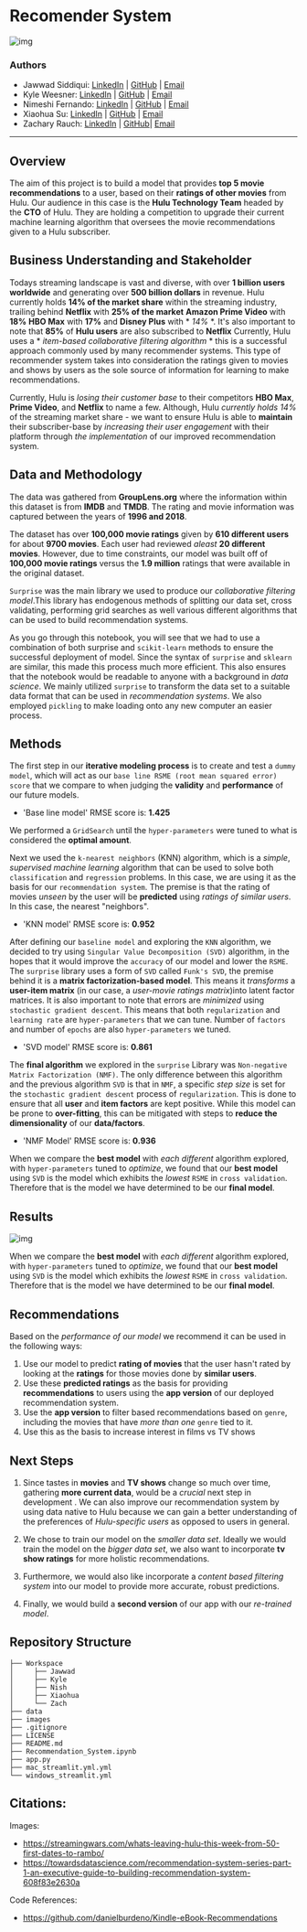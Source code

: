 # Recomender System

![img](./images/Hulu_Banner.jpeg) 
### Authors

- Jawwad Siddiqui:
[LinkedIn](https://www.linkedin.com/in/jsiddiqui85/) |
[GitHub](https://github.com/jsiddiqui85) |
[Email](jsiddiqui85@gmail.com)
- Kyle Weesner:
[LinkedIn](https://www.linkedin.com/in/kyleweesner/) |
[GitHub](https://github.com/KyleWeesner) |
[Email](weesnerkew@yahoo.com)
- Nimeshi Fernando: 
[LinkedIn](https://www.linkedin.com/in/nimeshi-fernando2019/) |
[GitHub](https://github.com/nishlikefish) |
[Email](nimeshilfernando@gmail.com)
- Xiaohua Su: 
[LinkedIn](https://www.linkedin.com/in/xiaohua-su/) |
[GitHub](https://github.com/xiaohua-su) |
[Email](xiaohuasu99@gmail.com)
- Zachary Rauch: 
[LinkedIn](https://www.linkedin.com/in/zach-rauch/) |
[GitHub](https://github.com/ZachRauch)|
[Email](zach.rauch0@gmail.com)

---
## Overview

The aim of this project is to build a model that provides **top 5 movie recommendations** to a user, based on their **ratings of other movies** from Hulu. Our audience in this case is the **Hulu Technology Team** headed by the **CTO** of Hulu. They are holding a competition to upgrade their current machine learning algorithm that oversees the movie recommendations given to a Hulu subscriber. 

## Business Understanding and Stakeholder

Todays streaming landscape is vast and diverse, with over **1 billion users worldwide** and generating over **500 billion dollars** in revenue.  Hulu currently holds **14% of the market share** within the streaming industry, trailing behind **Netflix** with **25% of the market** **Amazon Prime Video** with **18%** **HBO Max** with **17%** and **Disney Plus** with * *14%* *.  It's also important to note that **85%** of **Hulu users** are also subscribed to **Netflix**  Currently, Hulu uses a * *item-based collaborative filtering algorithm* * this is a successful approach commonly used by many recommender systems. This type of recommender system takes into consideration the ratings given to movies and shows by users as the sole source of information for learning to make recommendations. 

Currently, Hulu is *losing their customer base* to their competitors **HBO Max**, **Prime Video**, and **Netflix** to name a few.  Although, Hulu *currently holds 14%* of the streaming market share - we want to ensure Hulu is able to **maintain** their subscriber-base by *increasing their user engagement* with their platform through *the implementation* of our improved recommendation system.

## Data and Methodology

The data was gathered from **GroupLens.org** where the information within this dataset is from **IMDB** and **TMDB**.  The rating and movie information was captured between the years of **1996 and 2018**.  

The dataset has over **100,000 movie ratings** given by **610 different users** for about **9700 movies**. Each user had reviewed *aleast* **20 different movies**.  However, due to time constraints, our model was built off of **100,000 movie ratings** versus the **1.9 million** ratings that were available in the original dataset.

`Surprise` was the main library we used to produce our *collaborative filtering model*.This library has endogenous methods of splitting our data set, cross validating, performing grid searches as well various different algorithms that can be used to build recommendation systems. 

As you go through this notebook, you will see that we had to use a combination of both surprise and `scikit-learn` methods to ensure the successful deployment of model. Since the syntax of `surprise` and `sklearn` are similar, this made this process much more efficient. This also ensures that the notebook would be readable to anyone with a background in *data science*. We mainly utilized `surprise` to transform the data set to a suitable data format that can be used in *recommendation systems*. We also employed `pickling` to make loading onto any new computer an easier process. 

## Methods

The first step in our **iterative modeling process** is to create and test a `dummy model`, which will act as our `base line RSME (root mean squared error) score` that we compare to when judging the **validity** and **performance** of our future models.  

- 'Base line model' RMSE score is: **1.425**

We performed a `GridSearch` until the `hyper-parameters` were tuned to what is considered the **optimal amount**.

Next we used the `k-nearest neighbors` (KNN) algorithm, which is a *simple*, *supervised machine learning* algorithm that can be used to solve both `classification` and `regression` problems. In this case, we are using it as the basis for our `recommendation system`. The premise is that the rating of movies *unseen* by the user will be **predicted** using *ratings of similar users*. In this case, the nearest "neighbors".

- 'KNN model' RMSE score is: **0.952**

After defining our `baseline model` and exploring the `KNN` algorithm, we decided to try using `Singular Value Decomposition (SVD)` algorithm, in the hopes that it would improve the `accuracy` of our model and lower the `RSME`. The `surprise` library uses a form of `SVD` called `Funk's SVD`, the premise behind it is a **matrix factorization-based model**. This means it *transforms* a **user-item matrix** (in our case, a *user-movie ratings matrix*)into latent factor matrices. It is also important to note that errors are *minimized* using `stochastic gradient descent`.  This means that both `regularization` and `learning rate` are `hyper-parameters` that we can tune. Number of `factors` and number of `epochs` are also `hyper-parameters` we tuned.

- 'SVD model' RMSE score is: **0.861**

The **final algorithm** we explored in the `surprise` Library was `Non-negative Matrix Factorization (NMF)`. The only difference between this algorithm and the previous algorithm `SVD` is that in `NMF`, a specific *step size* is set for the `stochastic gradient descent` process of `regularization`. This is done to ensure that all **user** and **item factors** are kept positive. While this model can be prone to **over-fitting**, this can be mitigated with steps to **reduce the dimensionality** of our **data/factors**. 

- 'NMF Model' RMSE score is: **0.936**

When we compare the **best model** with *each different* algorithm explored, with `hyper-parameters` tuned to *optimize*, we found that our **best model** using `SVD` is the model which exhibits the *lowest* `RSME` in `cross validation`. Therefore that is the model we have determined to be our **final model**.

## Results
![img](./images/model_performance.png)

When we compare the **best model** with *each different* algorithm explored, with `hyper-parameters` tuned to *optimize*, we found that our **best model** using `SVD` is the model which exhibits the *lowest* `RSME` in `cross validation`. Therefore that is the model we have determined to be our **final model**.

## Recommendations 

Based on the *performance of our model* we recommend it can be used in the following ways: 

 1. Use our model to predict **rating of movies** that the user hasn't rated by looking at the **ratings** for those movies done by **similar users**.
 2. Use these **predicted ratings** as the basis for providing **recommendations** to users using the **app version** of our deployed recommendation system.
 3. Use the **app version** to filter based recommendations based on `genre`, including the movies that have *more than one* `genre` tied to it. 
 4. Use this as the basis to increase interest in films vs TV shows 

## Next Steps

1. Since tastes in **movies** and **TV shows** change so much over time, gathering **more current data**,  would be a *crucial* next step in development . We can also improve our recommendation system by using data native to Hulu because we can gain a better understanding of the preferences of *Hulu-specific users* as opposed to users in general.

2. We chose to train our model on the *smaller data set*. Ideally we would train the model on the *bigger data set*, we also want to incorporate **tv show ratings** for more holistic recommendations.

3. Furthermore, we would also like incorporate a *content based filtering system* into our model to provide more accurate, robust predictions.

4. Finally, we would build a **second version** of our app with our *re-trained model*.

## Repository Structure

```
├── Workspace  
│     ├── Jawwad
│     ├── Kyle
│     ├── Nish
│     ├── Xiaohua
│     └── Zach
├── data
├── images
├── .gitignore
├── LICENSE
├── README.md
├── Recommendation_System.ipynb
├── app.py
├── mac_streamlit.yml.yml
└── windows_streamlit.yml
```

## Citations:

Images:
- https://streamingwars.com/whats-leaving-hulu-this-week-from-50-first-dates-to-rambo/
- https://towardsdatascience.com/recommendation-system-series-part-1-an-executive-guide-to-building-recommendation-system-608f83e2630a

Code References:
- https://github.com/danielburdeno/Kindle-eBook-Recommendations
